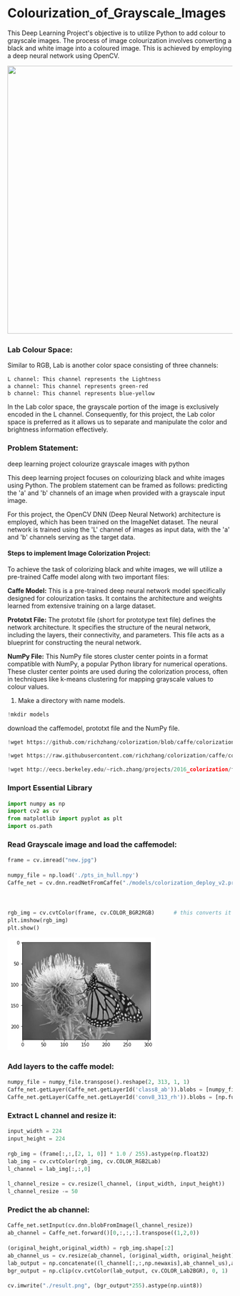 <div class="cell markdown" id="ONf1qRd1K7J7">

# Colourization_of_Grayscale_Images


This Deep Learning Project's objective is to utilize Python to add colour to grayscale images. 
The process of image colourization involves converting a black and white image into a coloured image. This is achieved by employing a deep neural network using OpenCV.

</div>

<div class="cell markdown" id="pasjVk5WRXMM">

[<img src="(https://github.com/Karunya003/Colourization_of_Grayscale_Images/assets/85503646/7be70b5e-6d3f-4eb7-9be6-1d3ec1a5188d" width="800" height="600"
/>](https://github.com/Karunya003/Colourization_of_Grayscale_Images/assets/85503646/7be70b5e-6d3f-4eb7-9be6-1d3ec1a5188d)

</div>


<div class="cell markdown" id="Tb-GeIj8Nl6Y">

### Lab Colour Space:

Similar to RGB, Lab is another color space consisting of three channels:

    L channel: This channel represents the Lightness
    a channel: This channel represents green-red
    b channel: This channel represents blue-yellow


In the Lab color space, the grayscale portion of the image is exclusively encoded in the L channel. Consequently, for this project, the Lab color space is preferred as it allows us to separate and manipulate the color and brightness information effectively.
</div>

<div class="cell markdown" id="t25jOjTGNpQf">

### Problem Statement:

deep learning project colourize grayscale images with python

This deep learning project focuses on colourizing black and white images using Python. The problem statement can be framed as follows: predicting the 'a' and 'b' channels of an image when provided with a grayscale input image.

For this project, the OpenCV DNN (Deep Neural Network) architecture is employed, which has been trained on the ImageNet dataset. The neural network is trained using the 'L' channel of images as input data, with the 'a' and 'b' channels serving as the target data.

</div>

<div class="cell markdown" id="JF04ygEWN1Dg">

#### Steps to implement Image Colorization Project:

To achieve the task of colorizing black and white images, we will utilize a pre-trained Caffe model along with two important files:

  **Caffe Model:** This is a pre-trained deep neural network model specifically designed for colourization tasks. It contains the architecture and weights learned from extensive training on a large dataset.

  **Prototxt File:** The prototxt file (short for prototype text file) defines the network architecture. It specifies the structure of the neural network, including the layers, their connectivity, and parameters. This file acts as a blueprint for constructing the neural network.

  **NumPy File:** This NumPy file stores cluster center points in a format compatible with NumPy, a popular Python library for numerical operations. These cluster center points are used during the colorization             process, often in techniques like k-means clustering for mapping grayscale values to colour values.

1.  Make a directory with name models.

</div>

<div class="cell code" data-execution_count="1" id="iyWZYzh65gX2">

``` python
!mkdir models
```

</div>

<div class="cell markdown" id="aTQIFk1MN8-U">

download the caffemodel, prototxt file and the NumPy file.

</div>

<div class="cell code" data-execution_count="3" data-colab="{&quot;base_uri&quot;:&quot;https://localhost:8080/&quot;}" id="lE0XfKuP5kZd" data-outputId="4d70b345-f785-43b1-9d29-88f4c482f8ed">

``` python
!wget https://github.com/richzhang/colorization/blob/caffe/colorization/resources/pts_in_hull.npy?raw=true -O ./pts_in_hull.npy
```

</div>

<div class="cell code" data-execution_count="4" data-colab="{&quot;base_uri&quot;:&quot;https://localhost:8080/&quot;}" id="fLpvCltE5u72" data-outputId="567f403e-e26c-4bfd-9c06-c938b5ba4743">

``` python
!wget https://raw.githubusercontent.com/richzhang/colorization/caffe/colorization/models/colorization_deploy_v2.prototxt -O ./models/colorization_deploy_v2.prototxt
```



</div>

<div class="cell code" data-execution_count="5" data-colab="{&quot;base_uri&quot;:&quot;https://localhost:8080/&quot;}" id="OmIJf0BI7acl" data-outputId="ad130ef0-f3bf-4730-c9af-415d9831c25f">

``` python
!wget http://eecs.berkeley.edu/~rich.zhang/projects/2016_colorization/files/demo_v2/colorization_release_v2.caffemodel -O ./models/colorization_release_v2.caffemodel
```

</div>

<div class="cell markdown" id="hu-I5bAeOCHp">

### Import Essential Library

</div>

<div class="cell code" data-execution_count="12" id="RUWZq8Sq7g4m">

``` python
import numpy as np
import cv2 as cv
from matplotlib import pyplot as plt
import os.path
```

</div>

<div class="cell markdown" id="lwURjJ_IOFyk">

### Read Grayscale image and load the caffemodel:

</div>

<div class="cell code" data-execution_count="14" data-colab="{&quot;height&quot;:269,&quot;base_uri&quot;:&quot;https://localhost:8080/&quot;}" id="qm-fStTe7ybo" data-outputId="a2542c6b-f748-4ad1-9313-149c8b3cf28c">

``` python
frame = cv.imread("new.jpg")

numpy_file = np.load('./pts_in_hull.npy')
Caffe_net = cv.dnn.readNetFromCaffe("./models/colorization_deploy_v2.prototxt", "./models/colorization_release_v2.caffemodel")



rgb_img = cv.cvtColor(frame, cv.COLOR_BGR2RGB)		# this converts it into RGB
plt.imshow(rgb_img)
plt.show()
```

<div class="output display_data">

![](input.png)

</div>

</div>

<div class="cell markdown" id="qgVEsYfxONnb">

### Add layers to the caffe model:

</div>

<div class="cell code" data-execution_count="9" id="f-UAR2AS72yi">

``` python
numpy_file = numpy_file.transpose().reshape(2, 313, 1, 1)
Caffe_net.getLayer(Caffe_net.getLayerId('class8_ab')).blobs = [numpy_file.astype(np.float32)]
Caffe_net.getLayer(Caffe_net.getLayerId('conv8_313_rh')).blobs = [np.full([1, 313], 2.606, np.float32)]
```

</div>

<div class="cell markdown" id="jxty2X4BORrv">

### Extract L channel and resize it:

</div>

<div class="cell code" data-execution_count="10" id="r4UdVyYx8l8N">

``` python
input_width = 224
input_height = 224

rgb_img = (frame[:,:,[2, 1, 0]] * 1.0 / 255).astype(np.float32)
lab_img = cv.cvtColor(rgb_img, cv.COLOR_RGB2Lab)
l_channel = lab_img[:,:,0] 

l_channel_resize = cv.resize(l_channel, (input_width, input_height)) 
l_channel_resize -= 50
```

</div>

<div class="cell markdown" id="KhrO4zrIOWPA">

### Predict the ab channel:

</div>

<div class="cell code" data-execution_count="11" data-colab="{&quot;base_uri&quot;:&quot;https://localhost:8080/&quot;}" id="Quh9YGtL8oR5" data-outputId="450a4077-e0cb-4f13-e308-68977d7073e9">

``` python
Caffe_net.setInput(cv.dnn.blobFromImage(l_channel_resize))
ab_channel = Caffe_net.forward()[0,:,:,:].transpose((1,2,0)) 

(original_height,original_width) = rgb_img.shape[:2] 
ab_channel_us = cv.resize(ab_channel, (original_width, original_height))
lab_output = np.concatenate((l_channel[:,:,np.newaxis],ab_channel_us),axis=2) 
bgr_output = np.clip(cv.cvtColor(lab_output, cv.COLOR_Lab2BGR), 0, 1)

cv.imwrite("./result.png", (bgr_output*255).astype(np.uint8))
```

</div>

</div>
